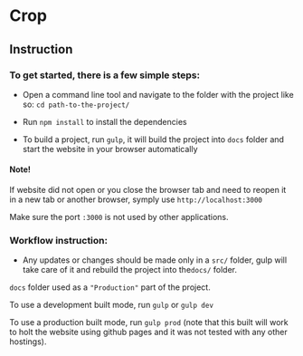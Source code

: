 # Crop

## Instruction

### To get started, there is a few simple steps:

- Open a command line tool and navigate to the folder with the project like so:
`cd path-to-the-project/`

- Run `npm install` to install the dependencies 

- To build a project, run `gulp`, it will build the project into `docs` folder and start the website in your browser automatically

#### Note!

If website did not open or you close the browser tab and need to reopen it in a new tab or another browser, symply use 
`http://localhost:3000`

Make sure the port `:3000` is not used by other applications.

### Workflow instruction:

- Any updates or changes should be made only in a `src/` folder, gulp will take care of it and rebuild the project into the`docs/` folder.

`docs` folder used as a `"Production"` part of the project.

To use a development built mode, run `gulp` or `gulp dev`

To use a production built mode, run `gulp prod` (note that this built will work to holt the website using github pages and it was not tested with any other hostings).